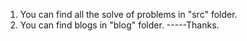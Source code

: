1. You can find all the solve of problems in "src" folder.
2. You can find blogs in "blog" folder.
   -----Thanks.
